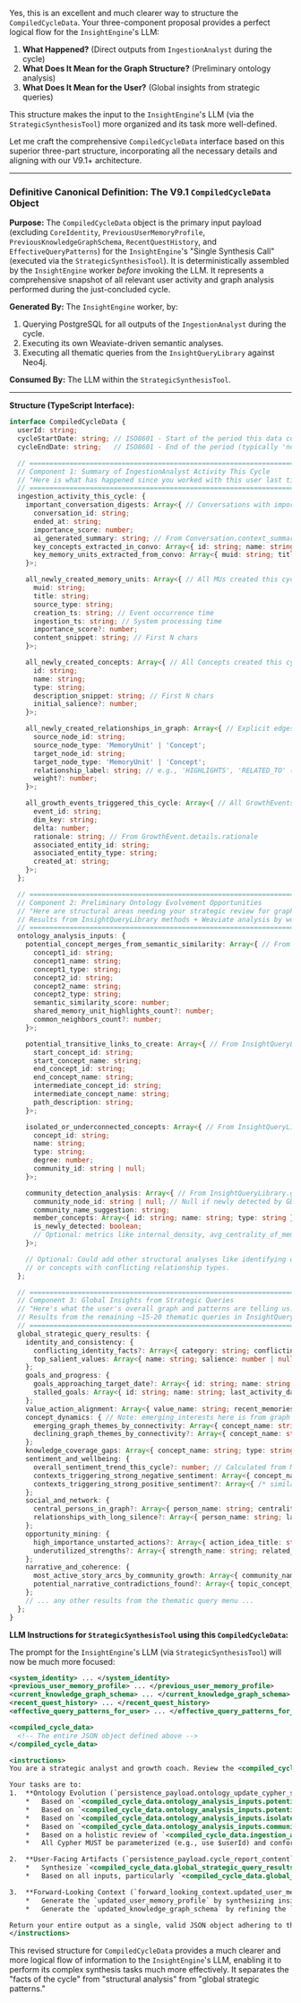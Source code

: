 Yes, this is an excellent and much clearer way to structure the `CompiledCycleData`. Your three-component proposal provides a perfect logical flow for the `InsightEngine`'s LLM:

1.  **What Happened?** (Direct outputs from `IngestionAnalyst` during the cycle)
2.  **What Does It Mean for the Graph Structure?** (Preliminary ontology analysis)
3.  **What Does It Mean for the User?** (Global insights from strategic queries)

This structure makes the input to the `InsightEngine`'s LLM (via the `StrategicSynthesisTool`) more organized and its task more well-defined.

Let me craft the comprehensive `CompiledCycleData` interface based on this superior three-part structure, incorporating all the necessary details and aligning with our V9.1+ architecture.

---

### **Definitive Canonical Definition: The V9.1 `CompiledCycleData` Object**

**Purpose:**
The `CompiledCycleData` object is the primary input payload (excluding `CoreIdentity`, `PreviousUserMemoryProfile`, `PreviousKnowledgeGraphSchema`, `RecentQuestHistory`, and `EffectiveQueryPatterns`) for the `InsightEngine`'s "Single Synthesis Call" (executed via the `StrategicSynthesisTool`). It is deterministically assembled by the `InsightEngine` worker *before* invoking the LLM. It represents a comprehensive snapshot of all relevant user activity and graph analysis performed during the just-concluded cycle.

**Generated By:** The `InsightEngine` worker, by:
1.  Querying PostgreSQL for all outputs of the `IngestionAnalyst` during the cycle.
2.  Executing its own Weaviate-driven semantic analyses.
3.  Executing all thematic queries from the `InsightQueryLibrary` against Neo4j.

**Consumed By:** The LLM within the `StrategicSynthesisTool`.

---

**Structure (TypeScript Interface):**

```typescript
interface CompiledCycleData {
  userId: string;
  cycleStartDate: string; // ISO8601 - Start of the period this data covers
  cycleEndDate: string;   // ISO8601 - End of the period (typically 'now')

  // ========================================================================
  // Component 1: Summary of IngestionAnalyst Activity This Cycle
  // "Here is what has happened since you worked with this user last time."
  // ========================================================================
  ingestion_activity_this_cycle: {
    important_conversation_digests: Array<{ // Conversations with importance_score > threshold
      conversation_id: string;
      ended_at: string;
      importance_score: number;
      ai_generated_summary: string; // From Conversation.context_summary
      key_concepts_extracted_in_convo: Array<{ id: string; name: string; type: string }>; // Concepts created/linked during this convo's ingestion
      key_memory_units_extracted_from_convo: Array<{ muid: string; title: string }>; // MemoryUnits created from this convo
    }>;

    all_newly_created_memory_units: Array<{ // All MUs created this cycle
      muid: string;
      title: string;
      source_type: string;
      creation_ts: string; // Event occurrence time
      ingestion_ts: string; // System processing time
      importance_score?: number;
      content_snippet: string; // First N chars
    }>;

    all_newly_created_concepts: Array<{ // All Concepts created this cycle
      id: string;
      name: string;
      type: string;
      description_snippet: string; // First N chars
      initial_salience?: number;
    }>;

    all_newly_created_relationships_in_graph: Array<{ // Explicit edges created by IngestionAnalyst
      source_node_id: string;
      source_node_type: 'MemoryUnit' | 'Concept';
      target_node_id: string;
      target_node_type: 'MemoryUnit' | 'Concept';
      relationship_label: string; // e.g., 'HIGHLIGHTS', 'RELATED_TO' (with sub-label)
      weight?: number;
    }>;

    all_growth_events_triggered_this_cycle: Array<{ // All GrowthEvents from IngestionAnalyst
      event_id: string;
      dim_key: string;
      delta: number;
      rationale: string; // From GrowthEvent.details.rationale
      associated_entity_id: string;
      associated_entity_type: string;
      created_at: string;
    }>;
  };

  // ========================================================================
  // Component 2: Preliminary Ontology Evolvement Opportunities
  // "Here are structural areas needing your strategic review for graph elegance."
  // Results from InsightQueryLibrary methods + Weaviate analysis by worker.
  // ========================================================================
  ontology_analysis_inputs: {
    potential_concept_merges_from_semantic_similarity: Array<{ // From Weaviate + InsightQueryLibrary.enrichPotentialMergeCandidates
      concept1_id: string;
      concept1_name: string;
      concept1_type: string;
      concept2_id: string;
      concept2_name: string;
      concept2_type: string;
      semantic_similarity_score: number;
      shared_memory_unit_highlights_count?: number;
      common_neighbors_count?: number;
    }>;

    potential_transitive_links_to_create: Array<{ // From InsightQueryLibrary.getMissingTransitiveLinks
      start_concept_id: string;
      start_concept_name: string;
      end_concept_id: string;
      end_concept_name: string;
      intermediate_concept_id: string;
      intermediate_concept_name: string;
      path_description: string;
    }>;

    isolated_or_underconnected_concepts: Array<{ // From InsightQueryLibrary.getIsolatedOrUnderconnectedConcepts
      concept_id: string;
      name: string;
      type: string;
      degree: number;
      community_id: string | null;
    }>;

    community_detection_analysis: Array<{ // From InsightQueryLibrary.getCommunityDetectionAndAnalysis
      community_node_id: string | null; // Null if newly detected by GDS
      community_name_suggestion: string;
      member_concepts: Array<{ id: string; name: string; type: string }>;
      is_newly_detected: boolean;
      // Optional: metrics like internal_density, avg_centrality_of_members
    }>;

    // Optional: Could add other structural analyses like identifying overly dense "hub" concepts
    // or concepts with conflicting relationship types.
  };

  // ========================================================================
  // Component 3: Global Insights from Strategic Queries
  // "Here's what the user's overall graph and patterns are telling us."
  // Results from the remaining ~15-20 thematic queries in InsightQueryLibrary.
  // ========================================================================
  global_strategic_query_results: {
    identity_and_consistency: {
      conflicting_identity_facts?: Array<{ category: string; conflicting_values: string[] }>;
      top_salient_values: Array<{ name: string; salience: number | null }>;
    };
    goals_and_progress: {
      goals_approaching_target_date?: Array<{ id: string; name: string; target_date: string; status: string }>;
      stalled_goals: Array<{ id: string; name: string; last_activity_date: string | null }>;
    };
    value_action_alignment: Array<{ value_name: string; recent_memories_demonstrating_value_in_action: number; }>;
    concept_dynamics: { // Note: emerging_interests here is from graph structure, not just new concepts
      emerging_graph_themes_by_connectivity: Array<{ concept_name: string; type: string; connectivity_increase_factor: number; }>; // Different from Ingestion's "newly_created_concepts"
      declining_graph_themes_by_connectivity?: Array<{ concept_name: string; type: string; connectivity_decrease_factor: number; }>;
    };
    knowledge_coverage_gaps: Array<{ concept_name: string; type: string; salience: number; supporting_episode_count: number; }>;
    sentiment_and_wellbeing: {
      overall_sentiment_trend_this_cycle?: number; // Calculated from MemoryUnits with sentiment
      contexts_triggering_strong_negative_sentiment: Array<{ concept_name: string; concept_type: string; average_sentiment_in_memories: number; triggering_memory_count: number; }>;
      contexts_triggering_strong_positive_sentiment?: Array<{ /* similar */ }>;
    };
    social_and_network: {
      central_persons_in_graph?: Array<{ person_name: string; centrality_score: number; interaction_frequency_this_cycle: number; }>;
      relationships_with_long_silence?: Array<{ person_name: string; last_interaction_date: string; }>;
    };
    opportunity_mining: {
      high_importance_unstarted_actions?: Array<{ action_idea_title: string; importance: number; }>; // e.g. Concept type 'actionable_idea'
      underutilized_strengths?: Array<{ strength_name: string; related_goals_lacking_strength_application: Array<{ goal_name: string; }>; }>;
    };
    narrative_and_coherence: {
      most_active_story_arcs_by_community_growth: Array<{ community_name: string; new_memories_in_arc_count: number; }>;
      potential_narrative_contradictions_found?: Array<{ topic_concept_name: string; statement1_muid: string; statement2_muid: string; contradiction_summary: string; }>;
    };
    // ... any other results from the thematic query menu ...
  };
}
```

**LLM Instructions for `StrategicSynthesisTool` using this `CompiledCycleData`:**

The prompt for the `InsightEngine`'s LLM (via `StrategicSynthesisTool`) will now be much more focused:

```xml
<system_identity> ... </system_identity>
<previous_user_memory_profile> ... </previous_user_memory_profile>
<current_knowledge_graph_schema> ... </current_knowledge_graph_schema>
<recent_quest_history> ... </recent_quest_history>
<effective_query_patterns_for_user> ... </effective_query_patterns_for_user>

<compiled_cycle_data>
  <!-- The entire JSON object defined above -->
</compiled_cycle_data>

<instructions>
You are a strategic analyst and growth coach. Review the <compiled_cycle_data> which summarizes all activity and structural analysis for the user this cycle. Also consider their <previous_user_memory_profile> and how they use their graph via <effective_query_patterns_for_user>.

Your tasks are to:
1.  **Ontology Evolution (`persistence_payload.ontology_update_cypher_statements`):**
    *   Based on `<compiled_cycle_data.ontology_analysis_inputs.potential_concept_merges_from_semantic_similarity>`, decide which merges are valid and generate precise, parameterized Cypher statements to execute them (update statuses, re-point relationships).
    *   Based on `<compiled_cycle_data.ontology_analysis_inputs.potential_transitive_links_to_create>`, decide which new strategic relationships should be explicitly created. Generate Cypher.
    *   Based on `<compiled_cycle_data.ontology_analysis_inputs.isolated_or_underconnected_concepts>`, decide if any should be archived or if new relationships should be proposed to integrate them. Generate Cypher.
    *   Based on `<compiled_cycle_data.ontology_analysis_inputs.community_detection_analysis>`, generate Cypher to create new :Community nodes and :BELONGS_TO_COMMUNITY relationships, or update existing community memberships.
    *   Based on a holistic review of `<compiled_cycle_data.ingestion_activity_this_cycle>` and `<compiled_cycle_data.global_strategic_query_results>`, identify any other necessary ontology refinements (e.g., creating a new high-level theme Concept that emerged, archiving truly stale concepts not covered by other queries). Generate Cypher.
    *   All Cypher MUST be parameterized (e.g., use $userId) and conform to the types/labels in <current_knowledge_graph_schema> or the universal lists within it.

2.  **User-Facing Artifacts (`persistence_payload.cycle_report_content`, `persistence_payload.quest_prompts_to_create`):**
    *   Synthesize `<compiled_cycle_data.global_strategic_query_results>` and `<compiled_cycle_data.ingestion_activity_this_cycle.growth_event_summary_this_cycle>` into a warm, narrative `cycle_report_content`.
    *   Based on all inputs, particularly `<compiled_cycle_data.global_strategic_query_results.knowledge_coverage_gaps>` and `<compiled_cycle_data.global_strategic_query_results.opportunity_mining>`, generate 2-3 novel `quest_prompts_to_create` that avoid items in `<recent_quest_history>`.

3.  **Forward-Looking Context (`forward_looking_context.updated_user_memory_profile`, `forward_looking_context.updated_knowledge_graph_schema`):**
    *   Generate the `updated_user_memory_profile` by synthesizing insights from `<compiled_cycle_data>` and comparing with `<previous_user_memory_profile>`.
    *   Generate the `updated_knowledge_graph_schema` by refining the `<current_knowledge_graph_schema>` based on `<effective_query_patterns_for_user>` and any newly created/promoted ontology elements (e.g., if a new Concept type became very prominent this cycle, add it to `prominent_concept_sub_types_for_user`).

Return your entire output as a single, valid JSON object adhering to the `StrategicSynthesisOutput` schema.
</instructions>
```

This revised structure for `CompiledCycleData` provides a much clearer and more logical flow of information to the `InsightEngine`'s LLM, enabling it to perform its complex synthesis tasks much more effectively. It separates the "facts of the cycle" from "structural analysis" from "global strategic patterns."
